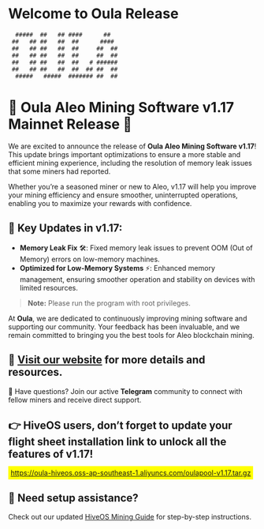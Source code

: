# Welcome to Oula Release

```
  #####  ##   ## ####      ##    
 ##   ## ##   ##  ##      ####   
 ##   ## ##   ##  ##     ##  ##  
 ##   ## ##   ##  ##     ##  ##  
 ##   ## ##   ##  ##   # ######  
 ##   ## ##   ##  ##  ## ##  ##  
  #####   #####  ####### ##  ##
```

# 🚀 Oula Aleo Mining Software v1.17 Mainnet Release 🎉

We are excited to announce the release of **Oula Aleo Mining Software v1.17**! This update brings important optimizations to ensure a more stable and efficient mining experience, including the resolution of memory leak issues that some miners had reported.

Whether you’re a seasoned miner or new to Aleo, v1.17 will help you improve your mining efficiency and ensure smoother, uninterrupted operations, enabling you to maximize your rewards with confidence.

## 🔧 Key Updates in v1.17:
- **Memory Leak Fix** 🛠️: Fixed memory leak issues to prevent OOM (Out of Memory) errors on low-memory machines.
- **Optimized for Low-Memory Systems** ⚡: Enhanced memory management, ensuring smoother operation and stability on devices with limited resources.

> **Note:** Please run the program with root privileges.

At **Oula**, we are dedicated to continuously improving mining software and supporting our community. Your feedback has been invaluable, and we remain committed to bringing you the best tools for Aleo blockchain mining.

## 🔗 [Visit our website](https://oula.network) for more details and resources.  
💬 Have questions? Join our active **Telegram** community to connect with fellow miners and receive direct support.

## 👉 HiveOS users, don’t forget to update your flight sheet installation link to unlock all the features of v1.17!  
<span style="background-color: yellow; padding: 5px;">https://oula-hiveos.oss-ap-southeast-1.aliyuncs.com/oulapool-v1.17.tar.gz</span>

## 📖 Need setup assistance?  
Check out our updated [HiveOS Mining Guide](https://oula-faq.gitbook.io/zh/en/mining-tutorial/aleo-hiveos) for step-by-step instructions.
